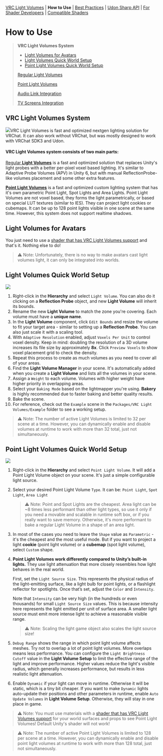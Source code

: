 [VRC Light Volumes](../README.md) | **How to Use** | [Best Practices](../Documentation/BestPractices.md) | [Udon Sharp API](../Documentation/UdonSharpAPI.md) | [For Shader Developers](../Documentation/ForShaderDevelopers.md) | [Compatible Shaders](../Documentation/CompatibleShaders.md)

# How to Use

> **VRC Light Volumes System**
>
> - [Light Volumes for Avatars](#Light-Volumes-for-Avatars)
> - [Light Volumes Quick World Setup](#Light-Volumes-Quick-World-Setup)
> - [Point Light Volumes Quick World Setup](#Point-Light-Volumes-Quick-World-Setup)
>
> [Regular Light Volumes](../Documentation/HowToUse_RegularLightVolumes.md)
>
> [Point Light Volumes](../Documentation/HowToUse_PointLightVolumes.md)
>
> [Audio Link Integration](../Documentation/HowToUse_AudioLinkIntegration.md)
>
> [TV Screens Integration](../Documentation/HowToUse_TVScreensIntegration.md)

## VRC Light Volumes System

![](../Documentation/Preview_1.png)VRC Light Volumes is fast and optimized nextgen lighting solution for VRChat. It can also work without VRChat, but was mostly designed to work with VRChat SDK3 and Udon.

#### VRC Light Volumes system consists of two main parts:

[Regular **Light Volumes**](#Light-Volumes-Quick-World-Setup) is a fast and optimized solution that replaces Unity's light probes with a better per-pixel voxel based lighting. It's similar to Adaptive Probe Volumes (APV) in Unity 6, but with manual ReflectionProbe-like volumes placement and some other extra features.

[**Point Light Volumes**](#Point-Light-Volumes-Quick-World-Setup) is a fast and optimized custom lighting system that has it's own parametric Point Light, Spot Lights and Area Lights. Point Light Volumes are not voxel based, they forms the light parametrically, or based on special LUT textures (similar to IES). They can project light cookies or cubemaps. It can be up to 128 point lights visible in one scene at the same time. However, this system does not support realtime shadows.

## Light Volumes for Avatars

You just need to use a [shader that has VRC Light Volumes support](/Documentation/CompatibleShaders.md) and that's it. Nothing else to do!

> ⚠️ Note: Unfortunately, there is no way to make avatars cast light volumes light, it can only be integrated into worlds.

## Light Volumes Quick World Setup

![](../Documentation/Preview_3.png)

1. Right-click in the **Hierarchy** and select `Light Volume`.
   You can also do it clicking on a **Reflection Probe** object, and new **Light Volume** will inherit its bounds.
2. Rename the new **Light Volume** to match the zone you're covering.
   Each volume must have a **unique name**.
3. In the **Light Volume** component, click `Edit Bounds` and resize the volume to fit your target area - similar to setting up a **Reflection Probe**. You can also just scale it with a scaling tool.
4. With `Adaptive Resolution` enabled, adjust `Voxels Per Unit` to control voxel density.
   Keep in mind: doubling the resolution of a 3D volume increases its file size by approximately **8x**. 
   Click `Preview Voxels` to show voxel placement grid to check the density.
5. Repeat this process to create as much volumes as you need to cover all of your areas.
6. Find the **Light Volume Manager** in your scene.
   It's automatically added when you create a **Light Volume** and lists all the volumes in your scene.
7. Assign a `Weight` to each volume.
   Volumes with higher weight have higher priority in overlapping areas.
8. Select your `Baking Mode` based on the lightmapper you're using.
   **Bakery** is highly recommended due to faster baking and better quality results.
9. Bake the scene.
10. For reference, check out the `Example` scene in the `Packages/VRC Light Volumes/Example` folder to see a working setup.

> ⚠️ Note: The number of active Light Volumes is limited to 32 per scene at a time. However, you can dynamically enable and disable volumes at runtime to work with more than 32 total, just not simultaneously.

## Point Light Volumes Quick World Setup

![](../Documentation/Preview_2.png)

1. Right-click in the **Hierarchy** and select `Point Light Volume`.
   It will add a Point Light Volume object on your scene. It's just a simple configurable light source.

2. Select your desired Point Light Volume `Type`. It can be: `Point Light`, `Spot Light`, `Area Light`

   > ⚠️ Note: Point and Spot Lights are the cheapest. Area light can be ~8 times less performant than other light types, so use it only if you need a movable and scalable in runtime soft box, or if you really want to save memory. Otherwise, it's more performant to bake a regular Light Volume in a shape of an area light.

3. In most of the cases you need to leave the `Shape` value as `Parametric` - it's the cheapest and the most useful mode. But if you want to project a light **cookie** (point light volume) or a **cubemap** (spot light volume), select `Custom` shape.

4. **Point Light Volumes work differently compared to Unity’s built-in lights.** They use light attenuation that more closely resembles how light behaves in the real world.

   First, set the `Light Source Size`. This represents the physical radius of the light-emitting surface, like a light bulb for point lights, or a flashlight reflector for spotlights. Once that’s set, adjust the `Color` and `Intensity`.

   Note that `Intensity` can be very high (in the hundreds or even thousands) for small `Light Source Size` values. This is because intensity here represents the light emitted per unit of surface area. A smaller light source must emit more intense light to achieve a reasonable visible range.

   > ⚠️ Note: Scaling the light game object also scales the light source size!

5. `Debug Range` shows the range in which point light volume affects meshes. Try not to overlap a lot of point light volumes. More overlaps means less performance.
   You can configure the `Light Brightness Cutoff` value in the **Light Volume Setup** to limit the effective range of the light and improve performance. Higher values reduce the light's visible radius, which generally increases performance, but results in less realistic light attenuation.

6. Enable `Dynamic` if your light can move in runtime. Otherwise it will be static, which is a tiny bit cheaper.
   If you want to make `Dynamic` lights auto-update their positions and other parameters in runtime, enable `Auto Update Volumes` in **Light Volume Setup**. Otherwise, they will stay in one place in game.

> ⚠️ Note: You must use materials with a [shader that has VRC Light Volumes support](/Documentation/CompatibleShaders.md) for your world surfaces and props to see Point Light Volumes! Default Unity's shader will not work!

> ⚠️ Note: The number of active Point Light Volumes is limited to 128 per scene at a time. However, you can dynamically enable and disable point light volumes at runtime to work with more than 128 total, just not simultaneously.
